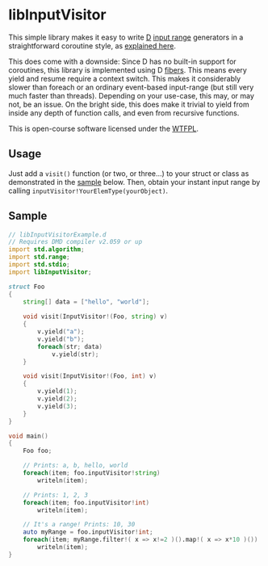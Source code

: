 ﻿libInputVisitor
===============

This simple library makes it easy to write [D](http://dlang.org) [input range](http://dlang.org/phobos/std_range.html) generators in a straightforward coroutine style, as [explained here](http://semitwist.com/articles/article/view/combine-coroutines-and-input-ranges-for-dead-simple-d-iteration).

This does come with a downside: Since D has no built-in support for coroutines, this library is implemented using D [fibers](http://dlang.org/phobos/core_thread.html#Fiber). This means every yield and resume require a context switch. This makes it considerably slower than foreach or an ordinary event-based input-range (but still very much faster than threads). Depending on your use-case, this may, or may not, be an issue. On the bright side, this does make it trivial to yield from inside any depth of function calls, and even from recursive functions.

This is open-course software licensed under the [WTFPL](http://sam.zoy.org/wtfpl/).

Usage
-----
Just add a ```visit()``` function (or two, or three...) to your struct or class as demonstrated in the [sample](https://github.com/Abscissa/libInputVisitor/blob/master/libInputVisitorExample.d) below. Then, obtain your instant input range by calling ```inputVisitor!YourElemType(yourObject)```.

Sample
------
```d
// libInputVisitorExample.d
// Requires DMD compiler v2.059 or up
import std.algorithm;
import std.range;
import std.stdio;
import libInputVisitor;

struct Foo
{
	string[] data = ["hello", "world"];
	
	void visit(InputVisitor!(Foo, string) v)
	{
		v.yield("a");
		v.yield("b");
		foreach(str; data)
			v.yield(str);
	}

	void visit(InputVisitor!(Foo, int) v)
	{
		v.yield(1);
		v.yield(2);
		v.yield(3);
	}
}

void main()
{
	Foo foo;

	// Prints: a, b, hello, world
	foreach(item; foo.inputVisitor!string)
		writeln(item);

	// Prints: 1, 2, 3
	foreach(item; foo.inputVisitor!int)
		writeln(item);

	// It's a range! Prints: 10, 30
	auto myRange = foo.inputVisitor!int;
	foreach(item; myRange.filter!( x => x!=2 )().map!( x => x*10 )())
		writeln(item);
}
```

